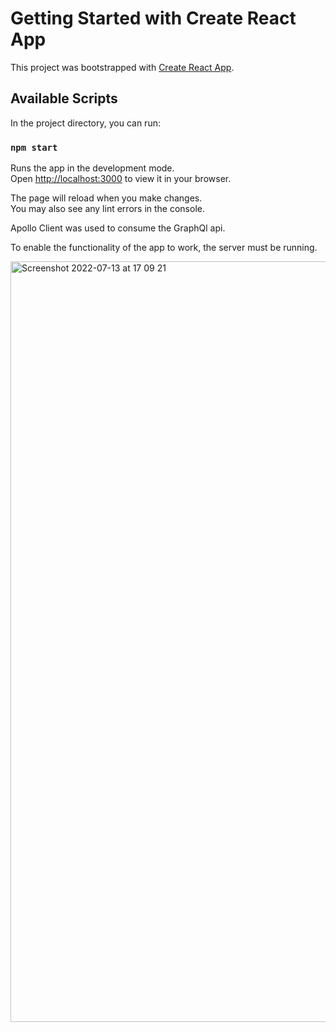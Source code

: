 # Getting Started with Create React App

This project was bootstrapped with [Create React App](https://github.com/facebook/create-react-app).

## Available Scripts

In the project directory, you can run:

### `npm start`

Runs the app in the development mode.\
Open [http://localhost:3000](http://localhost:3000) to view it in your browser.

The page will reload when you make changes.\
You may also see any lint errors in the console.

Apollo Client was used to consume the GraphQl api.


To enable the functionality of the app to work, the server must be running.

<img width="1217" alt="Screenshot 2022-07-13 at 17 09 21" src="https://user-images.githubusercontent.com/69275205/178780708-fd543a79-d3f9-4848-af0d-1902d73b8d77.png">